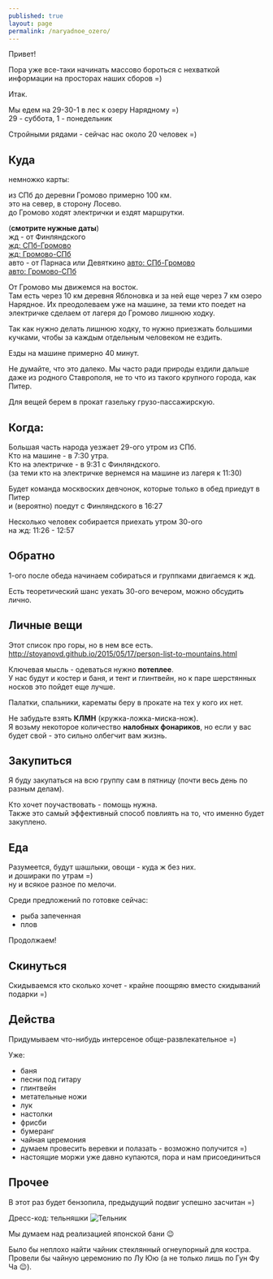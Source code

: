 ```yaml
---
published: true
layout: page
permalink: /naryadnoe_ozero/
---
```

Привет!

Пора уже все-таки начинать массово бороться с нехваткой информации на просторах наших сборов =)

Итак.

Мы едем на 29-30-1 в лес к озеру Нарядному =)  
29 - суббота, 1 - понедельник

Стройными рядами - сейчас нас около 20 человек =)

## Куда

немножко карты:

из СПб до деревни Громово примерно 100 км.  
это на север, в сторону Лосево.  
до Громово ходят электрички и ездят маршрутки.

(**смотрите нужные даты**)  
жд - от Финляндского  
[жд: СПб-Громово](https://rasp.yandex.ru/search/?fromName=%D0%A1%D0%B0%D0%BD%D0%BA%D1%82-%D0%9F%D0%B5%D1%82%D0%B5%D1%80%D0%B1%D1%83%D1%80%D0%B3&toName=%D0%93%D1%80%D0%BE%D0%BC%D0%BE%D0%B2%D0%BE&toId=s9602743&when=%D0%BD%D0%B0+%D0%B2%D1%81%D0%B5+%D0%B4%D0%BD%D0%B8)  
[жд: Громово-СПб](https://rasp.yandex.ru/search/?fromName=%D0%93%D1%80%D0%BE%D0%BC%D0%BE%D0%B2%D0%BE&toName=%D0%A1%D0%B0%D0%BD%D0%BA%D1%82-%D0%9F%D0%B5%D1%82%D0%B5%D1%80%D0%B1%D1%83%D1%80%D0%B3&fromId=s9602743&when=%D0%BD%D0%B0+%D0%B2%D1%81%D0%B5+%D0%B4%D0%BD%D0%B8)  
авто - от Парнаса или Девяткино
[авто: СПб-Громово](https://rasp.yandex.ru/search/?fromName=%D0%A1%D0%B0%D0%BD%D0%BA%D1%82-%D0%9F%D0%B5%D1%82%D0%B5%D1%80%D0%B1%D1%83%D1%80%D0%B3&toName=%D0%93%D1%80%D0%BE%D0%BC%D0%BE%D0%B2%D0%BE&toId=s9652554&when=%D0%BD%D0%B0+%D0%B2%D1%81%D0%B5+%D0%B4%D0%BD%D0%B8)  
[авто: Громово-СПб](https://rasp.yandex.ru/search/?fromName=%D0%93%D1%80%D0%BE%D0%BC%D0%BE%D0%B2%D0%BE&toName=%D0%A1%D0%B0%D0%BD%D0%BA%D1%82-%D0%9F%D0%B5%D1%82%D0%B5%D1%80%D0%B1%D1%83%D1%80%D0%B3&fromId=s9652554&when=%D0%BD%D0%B0+%D0%B2%D1%81%D0%B5+%D0%B4%D0%BD%D0%B8)  


От Громово мы движемся на восток.  
Там есть через 10 км деревня Яблоновка и за ней еще через 7 км озеро Нарядное.
Их преодолеваем уже на машине, за теми кто поедет на электричке сделаем от лагеря до Громово лишнюю ходку.

Так как нужно делать лишнюю ходку, то нужно приезжать большими кучками, чтобы за каждым отдельным человеком не ездить.

Езды на машине примерно 40 минут.

Не думайте, что это далеко. Мы часто ради природы ездили дальше даже из родного Ставрополя, 
не то что из такого крупного города, как Питер.

Для вещей берем в прокат газельку грузо-пассажирскую.

## Когда:

Большая часть народа уезжает 29-ого утром из СПб.  
Кто на машине - в 7:30 утра.  
Кто на электричке - в 9:31 с Финляндского.  
(за теми кто на электричке вернемся на машине из лагеря к 11:30)

Будет команда москвоских девчонок, которые только в обед приедут в Питер  
и (вероятно) поедут с Финляндского в 16:27

Несколько человек собирается приехать утром 30-ого  
на жд: 11:26 - 12:57


## Обратно

1-ого после обеда начинаем собираться и группками двигаемся к жд.

Есть теоретический шанс уехать 30-ого вечером, можно обсудить лично.

## Личные вещи

Этот список про горы, но в нем все есть.  
http://stoyanovd.github.io/2015/05/17/person-list-to-mountains.html

Ключевая мысль - одеваться нужно **потеплее**.  
У нас будут и костер и баня, и тент и глинтвейн, но к паре шерстянных носков это пойдет еще лучше.

Палатки, спальники, карематы беру в прокате на тех у кого их нет.

Не забудьте взять **КЛМН** (кружка-ложка-миска-нож).  
Я возьму некоторое количество **налобных фонариков**, но если у вас будет свой - это сильно олбегчит вам жизнь.

## Закупиться

Я буду закупаться на всю группу сам в пятницу (почти весь день по разным делам).

Кто хочет поучаствовать - помощь нужна.  
Также это самый эффективный способ повлиять на то, что именно будет закуплено.

## Еда

Разумеется, будут шашлыки, овощи - куда ж без них.  
и дошираки по утрам =)  
ну и всякое разное по мелочи.

Среди предложений по готовке сейчас:
 - рыба запеченная
 - плов

Продолжаем!

## Скинуться

Скидываемся кто сколько хочет - крайне поощряю вместо скидываний подарки =)

## Действа

Придумываем что-нибудь интерсеное обще-развлекательное =)

Уже:
 - баня
 - песни под гитару
 - глинтвейн
 - метательные ножи
 - лук
 - настолки
 - фрисби
 - бумеранг
 - чайная церемония
 - думаем провесить веревки и полазать - возможно получится =)
 - настоящие моржи уже давно купаются, пора и нам присоединиться
 
## Прочее

В этот раз будет бензопила, предыдущий подвиг успешно засчитан =)

Дресс-код: тельняшки
![Тельник](http://morshop.ru/upload/iblock/6a7/81765f69-27bc-11df-b7fb-005056c00008_81765f75-27bc-11df-b7fb-005056c00008.jpeg)

Мы думаем над реализацией японской бани :wink:

Было бы неплохо найти чайник стеклянный огнеупорный для костра.  
Провели бы чайную церемонию по Лу Юю (а не только лишь по Гун Фу Ча :wink:).
